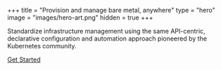+++
title = "Provision and manage bare metal, anywhere"
type = "hero"
image = "images/hero-art.png"
hidden = true
+++

Standardize infrastructure management using the same API-centric, declarative configuration and automation approach pioneered by the Kubernetes community.

[Get Started](/community)
